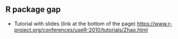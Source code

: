 ## R package gap

* Tutorial with slides (link at the bottom of the page) https://www.r-project.org/conferences/useR-2010/tutorials/Zhao.html
